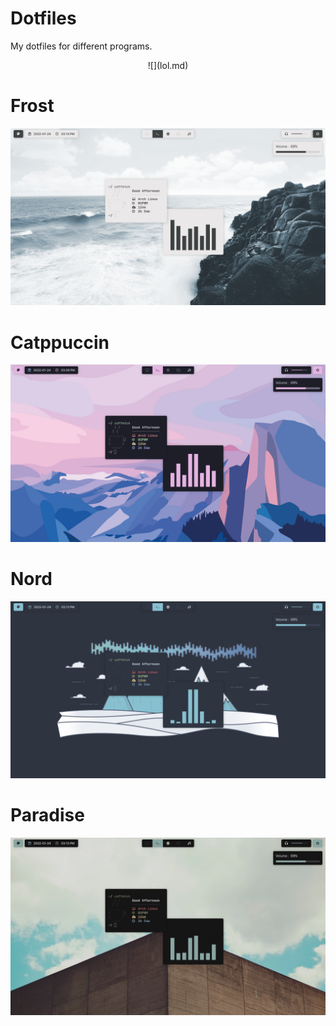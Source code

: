 # Dotfiles
My dotfiles for different programs.

<p align="center">
    ![](lol.md)
</p>
      

# Frost
![](Frost/frost.png)

# Catppuccin
![](Catppuccin/catppuccin.png)

# Nord
![](Nord/nord.png)

# Paradise
![](Paradise/paradise.png)

[dotfiles]: ```bruh```
